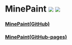 # MinePaint <a href="https://github.com/Apedy/MinePaint/blob/master/LICENSE"><img src="https://flat.badgen.net/badge/license/GPL-3.0/green"></a> <a href="https://github.com/Apedy/MinePaint/releases/"><img src="https://flat.badgen.net/github/release/Apedy/MinePaint"></a>

### **[MinePaint(GitHub)](https://github.com/Apedy/MinePaint)**
### **[MinePaint(GitHub-pages)](https://apedy.github.io/MinePaint/)**
